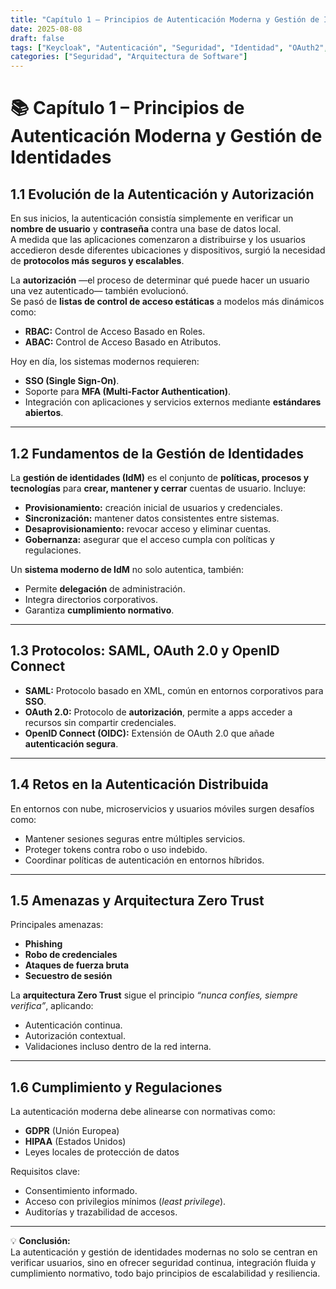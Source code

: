 ```yaml
---
title: "Capítulo 1 – Principios de Autenticación Moderna y Gestión de Identidades"
date: 2025-08-08
draft: false
tags: ["Keycloak", "Autenticación", "Seguridad", "Identidad", "OAuth2", "OpenID Connect"]
categories: ["Seguridad", "Arquitectura de Software"]
---
```


# 📚 Capítulo 1 – Principios de Autenticación Moderna y Gestión de Identidades

## 1.1 Evolución de la Autenticación y Autorización
En sus inicios, la autenticación consistía simplemente en verificar un **nombre de usuario** y **contraseña** contra una base de datos local.  
A medida que las aplicaciones comenzaron a distribuirse y los usuarios accedieron desde diferentes ubicaciones y dispositivos, surgió la necesidad de **protocolos más seguros y escalables**.

La **autorización** —el proceso de determinar qué puede hacer un usuario una vez autenticado— también evolucionó.  
Se pasó de **listas de control de acceso estáticas** a modelos más dinámicos como:

- **RBAC:** Control de Acceso Basado en Roles.
- **ABAC:** Control de Acceso Basado en Atributos.

Hoy en día, los sistemas modernos requieren:
- **SSO (Single Sign-On)**.
- Soporte para **MFA (Multi-Factor Authentication)**.
- Integración con aplicaciones y servicios externos mediante **estándares abiertos**.

---

## 1.2 Fundamentos de la Gestión de Identidades
La **gestión de identidades (IdM)** es el conjunto de **políticas, procesos y tecnologías** para **crear, mantener y cerrar** cuentas de usuario. Incluye:

- **Provisionamiento:** creación inicial de usuarios y credenciales.
- **Sincronización:** mantener datos consistentes entre sistemas.
- **Desaprovisionamiento:** revocar acceso y eliminar cuentas.
- **Gobernanza:** asegurar que el acceso cumpla con políticas y regulaciones.

Un **sistema moderno de IdM** no solo autentica, también:
- Permite **delegación** de administración.
- Integra directorios corporativos.
- Garantiza **cumplimiento normativo**.

---

## 1.3 Protocolos: SAML, OAuth 2.0 y OpenID Connect
- **SAML:** Protocolo basado en XML, común en entornos corporativos para **SSO**.
- **OAuth 2.0:** Protocolo de **autorización**, permite a apps acceder a recursos sin compartir credenciales.
- **OpenID Connect (OIDC):** Extensión de OAuth 2.0 que añade **autenticación segura**.

---

## 1.4 Retos en la Autenticación Distribuida
En entornos con nube, microservicios y usuarios móviles surgen desafíos como:
- Mantener sesiones seguras entre múltiples servicios.
- Proteger tokens contra robo o uso indebido.
- Coordinar políticas de autenticación en entornos híbridos.

---

## 1.5 Amenazas y Arquitectura Zero Trust
Principales amenazas:
- **Phishing**
- **Robo de credenciales**
- **Ataques de fuerza bruta**
- **Secuestro de sesión**

La **arquitectura Zero Trust** sigue el principio *“nunca confíes, siempre verifica”*, aplicando:
- Autenticación continua.
- Autorización contextual.
- Validaciones incluso dentro de la red interna.

---

## 1.6 Cumplimiento y Regulaciones
La autenticación moderna debe alinearse con normativas como:
- **GDPR** (Unión Europea)
- **HIPAA** (Estados Unidos)
- Leyes locales de protección de datos

Requisitos clave:
- Consentimiento informado.
- Acceso con privilegios mínimos (*least privilege*).
- Auditorías y trazabilidad de accesos.

---

💡 **Conclusión:**  
La autenticación y gestión de identidades modernas no solo se centran en verificar usuarios, sino en ofrecer seguridad continua, integración fluida y cumplimiento normativo, todo bajo principios de escalabilidad y resiliencia.

